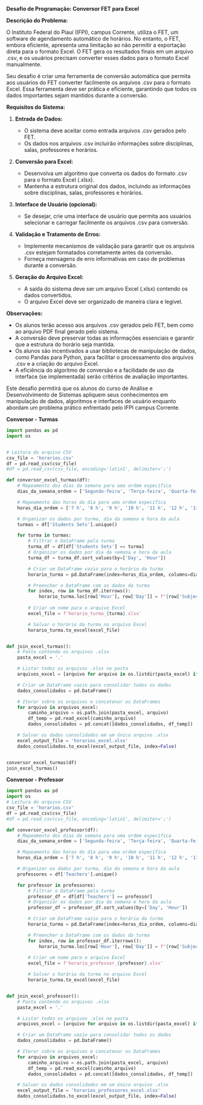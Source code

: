 **Desafio de Programação: Conversor FET para Excel**

**Descrição do Problema:**

O Instituto Federal do Piauí (IFPI), campus Corrente, utiliza o FET, um software de agendamento automático de horários. No entanto, o FET, embora eficiente, apresenta uma limitação ao não permitir a exportação direta para o formato Excel. O FET gera os resultados finais em um arquivo .csv, e os usuários precisam converter esses dados para o formato Excel manualmente.

Seu desafio é criar uma ferramenta de conversão automática que permita aos usuários do FET converter facilmente os arquivos .csv para o formato Excel. Essa ferramenta deve ser prática e eficiente, garantindo que todos os dados importantes sejam mantidos durante a conversão.

**Requisitos do Sistema:**

1. **Entrada de Dados:**
   - O sistema deve aceitar como entrada arquivos .csv gerados pelo FET.
   - Os dados nos arquivos .csv incluirão informações sobre disciplinas, salas, professores e horários.

2. **Conversão para Excel:**
   - Desenvolva um algoritmo que converta os dados do formato .csv para o formato Excel (.xlsx).
   - Mantenha a estrutura original dos dados, incluindo as informações sobre disciplinas, salas, professores e horários.

3. **Interface de Usuário (opcional):**
   - Se desejar, crie uma interface de usuário que permita aos usuários selecionar e carregar facilmente os arquivos .csv para conversão.

4. **Validação e Tratamento de Erros:**
   - Implemente mecanismos de validação para garantir que os arquivos .csv estejam formatados corretamente antes da conversão.
   - Forneça mensagens de erro informativas em caso de problemas durante a conversão.

5. **Geração do Arquivo Excel:**
   - A saída do sistema deve ser um arquivo Excel (.xlsx) contendo os dados convertidos.
   - O arquivo Excel deve ser organizado de maneira clara e legível.

**Observações:**
- Os alunos terão acesso aos arquivos .csv gerados pelo FET, bem como ao arquivo PDF final gerado pelo sistema.
- A conversão deve preservar todas as informações essenciais e garantir que a estrutura do horário seja mantida.
- Os alunos são incentivados a usar bibliotecas de manipulação de dados, como Pandas para Python, para facilitar o processamento dos arquivos .csv e a criação do arquivo Excel.
- A eficiência do algoritmo de conversão e a facilidade de uso da interface (se implementada) serão critérios de avaliação importantes.

Este desafio permitirá que os alunos do curso de Análise e Desenvolvimento de Sistemas apliquem seus conhecimentos em manipulação de dados, algoritmos e interfaces de usuário enquanto abordam um problema prático enfrentado pelo IFPI campus Corrente.

**Conversor - Turmas**

```python
import pandas as pd
import os


# Leitura do arquivo CSV
csv_file = 'horarios.csv'
df = pd.read_csv(csv_file)
#df = pd.read_csv(csv_file, encoding='latin1', delimiter=';')

def conversor_excel_turmas(df):
    # Mapeamento dos dias da semana para uma ordem específica
    dias_da_semana_ordem = ['Segunda-feira', 'Terça-feira', 'Quarta-feira', 'Quinta-feira', 'Sexta-feira']

    # Mapeamento das horas do dia para uma ordem específica
    horas_dia_ordem = ['7 h', '8 h', '9 h', '10 h', '11 h', '12 h', '13 h', '14 h', '15 h', '16 h', '17 h', '18 h', '19 h', '20 h', '21 h']

    # Organizar os dados por turma, dia da semana e hora da aula
    turmas = df['Students Sets'].unique()

    for turma in turmas:
        # Filtrar o DataFrame pela turma
        turma_df = df[df['Students Sets'] == turma]
        # Organizar os dados por dia da semana e hora da aula
        turma_df = turma_df.sort_values(by=['Day', 'Hour'])

        # Criar um DataFrame vazio para o horário da turma
        horario_turma = pd.DataFrame(index=horas_dia_ordem, columns=dias_da_semana_ordem)

        # Preencher o DataFrame com os dados da turma
        for index, row in turma_df.iterrows():
            horario_turma.loc[row['Hour'], row['Day']] = f"{row['Subject']} - {row['Teachers']}"
        
        # Criar um nome para o arquivo Excel
        excel_file = f'horario_turma_{turma}.xlsx'

        # Salvar o horário da turma no arquivo Excel
        horario_turma.to_excel(excel_file)


def join_excel_turmas():    
    # Pasta contendo os arquivos .xlsx
    pasta_excel = '.'

    # Listar todos os arquivos .xlsx na pasta
    arquivos_excel = [arquivo for arquivo in os.listdir(pasta_excel) if arquivo.endswith('.xlsx')]

    # Criar um DataFrame vazio para consolidar todos os dados
    dados_consolidados = pd.DataFrame()

    # Iterar sobre os arquivos e concatenar os DataFrames
    for arquivo in arquivos_excel:
        caminho_arquivo = os.path.join(pasta_excel, arquivo)
        df_temp = pd.read_excel(caminho_arquivo)
        dados_consolidados = pd.concat([dados_consolidados, df_temp])

    # Salvar os dados consolidados em um único arquivo .xlsx
    excel_output_file = 'horarios_excel.xlsx'
    dados_consolidados.to_excel(excel_output_file, index=False)


conversor_excel_turmas(df)
join_excel_turmas()
```

**Conversor - Professor**

```python
import pandas as pd
import os
# Leitura do arquivo CSV
csv_file = 'horarios.csv'
df = pd.read_csv(csv_file)
#df = pd.read_csv(csv_file, encoding='latin1', delimiter=';')

def conversor_excel_professor(df):
    # Mapeamento dos dias da semana para uma ordem específica
    dias_da_semana_ordem = ['Segunda-feira', 'Terça-feira', 'Quarta-feira', 'Quinta-feira', 'Sexta-feira']

    # Mapeamento das horas do dia para uma ordem específica
    horas_dia_ordem = ['7 h', '8 h', '9 h', '10 h', '11 h', '12 h', '13 h', '14 h', '15 h', '16 h', '17 h', '18 h', '19 h', '20 h', '21 h']

    # Organizar os dados por turma, dia da semana e hora da aula
    professores = df['Teachers'].unique()

    for professor in professores:
        # Filtrar o DataFrame pela turma
        professor_df = df[df['Teachers'] == professor]
        # Organizar os dados por dia da semana e hora da aula
        professor_df = professor_df.sort_values(by=['Day', 'Hour'])

        # Criar um DataFrame vazio para o horário da turma
        horario_turma = pd.DataFrame(index=horas_dia_ordem, columns=dias_da_semana_ordem)

        # Preencher o DataFrame com os dados da turma
        for index, row in professor_df.iterrows():
            horario_turma.loc[row['Hour'], row['Day']] = f"{row['Subject']} - {row['Teachers']}"
        
        # Criar um nome para o arquivo Excel
        excel_file = f'horario_professor_{professor}.xlsx'

        # Salvar o horário da turma no arquivo Excel
        horario_turma.to_excel(excel_file)


def join_excel_professor():
    # Pasta contendo os arquivos .xlsx
    pasta_excel = '.'

    # Listar todos os arquivos .xlsx na pasta
    arquivos_excel = [arquivo for arquivo in os.listdir(pasta_excel) if arquivo.endswith('.xlsx')]

    # Criar um DataFrame vazio para consolidar todos os dados
    dados_consolidados = pd.DataFrame()

    # Iterar sobre os arquivos e concatenar os DataFrames
    for arquivo in arquivos_excel:
        caminho_arquivo = os.path.join(pasta_excel, arquivo)
        df_temp = pd.read_excel(caminho_arquivo)
        dados_consolidados = pd.concat([dados_consolidados, df_temp])

    # Salvar os dados consolidados em um único arquivo .xlsx
    excel_output_file = 'horarios_professores_excel.xlsx'
    dados_consolidados.to_excel(excel_output_file, index=False)

```

